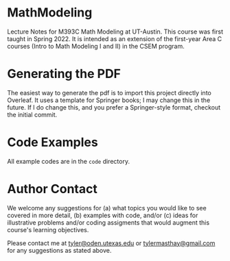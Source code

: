# MathModeling
Lecture Notes for M393C Math Modeling at UT-Austin. 
This course was first taught in Spring 2022. 
It is intended as an extension of the first-year Area C courses (Intro to Math Modeling I and II) in the CSEM program.

# Generating the PDF
The easiest way to generate the pdf is to import this project directly into Overleaf. It uses a template for Springer books; I may change this in the future. If I do change this, and you prefer a Springer-style format, checkout the initial commit.

# Code Examples
All example codes are in the ```code``` directory.

# Author Contact
We welcome any suggestions for (a) what topics you would like to see covered in more detail, (b) examples with code, and/or (c) ideas for illustrative problems and/or coding assigments that would augment this course's learning objectives.

Please contact me at tyler@oden.utexas.edu or tylermasthay@gmail.com for any suggestions as stated above.
